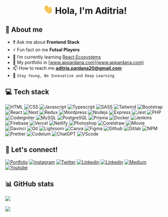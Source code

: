 <h1 align="center" >
    <img src="https://raw.githubusercontent.com/ABSphreak/ABSphreak/master/gifs/Hi.gif" height="30" style='!important; object-fit:contain'> 
    Hola, I'm Aditria!
</h1>

<!--
**pardana/pardana** is a ✨ _special_ ✨ repository because its `README.md` (this file) appears on your GitHub profile.

Here are some ideas to get you started:
- 🔭 I’m currently working on ...
- 🌱 I’m currently learning ...
- 👯 I’m looking to collaborate on ...
- 🤔 I’m looking for help with ...
- 💬 Ask me about ...
- 📫 How to reach me: ...
- 😄 Pronouns: ...
- ⚡ Fun fact: ...
-->

## 🙂 About me
- ❓ Ask me about **Frontend Stack**
- ⚡ Fun fact on me **Futsal Players**
- 🌱 I’m currently learning [React Ecosystems](https://roadmap.sh/react)
- 📃 My portfolio in [www.appardana.com](www.appardana.com)
- 📫 How to reach me **aditria.pardana20@gmail.com**
- 💬 `Stay Young, Be Innovative and Keep Learning`

## 💻 Tech stack
<p>
    <img alt="HTML" src="https://img.shields.io/badge/HTML-E34F26?style=flat-squarefor-the-badge&logo=html5&logoColor=white"/> 
    <img alt="CSS" src="https://img.shields.io/badge/CSS-1572B6?style=flat-squarefor-the-badge&logo=css3&logoColor=white"/>
    <img alt="Javascript" src="https://img.shields.io/badge/Javascript-F7B93E?style=flat-square&for-the-badge&logo=javascript&logoColor=black"/>
    <img alt="Typescript" src="https://img.shields.io/badge/Typescript-00000F?style=flat-square&for-the-badge&logo=typescript&logoColor=F7DF1"/>
    <img alt="SASS" src="https://img.shields.io/badge/Sass-CC6699?style=flat-squarefor-the-badge&logo=sass&logoColor=white"/>
    <img alt="Tailwind" src="https://img.shields.io/badge/Tailwind-38B2AC?style=flat-squarefor-the-badge&logo=tailwind-css&logoColor=white"/>
    <img alt="Bootstrap" src="https://img.shields.io/badge/Bootstrap-563D7C?style=flat-square&logo=bootstrap&logoColor=white"/>
    <img alt="React" src="https://img.shields.io/badge/React JS-1572B6?style=flat-squarefor-the-badge&logo=react&logoColor=61DAFB"/>
    <img alt="Next" src="https://img.shields.io/badge/Next JS-00000F?style=flat-squarefor-the-badge&logo=next.js&logoColor=61DAFB"/>
    <img alt="Redux" src="https://img.shields.io/badge/Redux-CC6699?style=flat-squarefor-the-badge&logo=redux&logoColor=61DAFB"/>
    <img alt="Wordpress" src="https://img.shields.io/badge/Wordpress-1572B6?style=flat-squarefor-the-badge&logo=wordpress&logoColor=61DAFB"/>
    <img alt="Nodejs" src="https://img.shields.io/badge/Node JS-43853D?style=flat-square&logo=node.js&logoColor=white"/>
    <img alt="Express" src="https://img.shields.io/badge/Express JS-00000F?style=flat-square&logo=express&logoColor=white"/>
    <img alt="Jest" src="https://img.shields.io/badge/Jest-1572B6?style=flat-square&logo=jest&logoColor=white"/>
    <img alt="PHP" src="https://img.shields.io/badge/PHP-777BB4?style=flat-square&for-the-badge&logo=php&logoColor=white"/>
    <img alt="Codeigniter" src="https://img.shields.io/badge/Codeigniter-F05032?style=flat-square&for-the-badge&logo=codeigniter&logoColor=white"/>
    <img alt="MySQL" src="https://img.shields.io/badge/MySQL-777BB4?style=flat-square&logo=mysql&logoColor=white"/>
    <img alt="PostgreSQL" src="https://img.shields.io/badge/PostgreSQL-38B2AC?style=flat-square&logo=postgresql&logoColor=white"/>
    <img alt="Prisma" src="https://img.shields.io/badge/Prisma-00000F?style=flat-square&logo=prisma&logoColor=white"/>
    <img alt="Docker" src="https://img.shields.io/badge/Docker-1572B6?style=flat-square&logo=docker&logoColor=white"/>
    <img alt="Jenkins" src="https://img.shields.io/badge/Jenkins-E34F26?style=flat-square&for-the-badge&logo=jenkins&logoColor=white"/>
    <img alt="Firebase" src="https://img.shields.io/badge/Firebase-F7B93E?style=flat-square&logo=firebase&logoColor=black"/>
    <img alt="Vercel" src="https://img.shields.io/badge/Vercel-00000F?style=flat-square&logo=vercel&logoColor=white"/>
    <img alt="Netlify" src="https://img.shields.io/badge/Netlify-00C7B7?style=flat-square&logo=netlify&logoColor=white"/>
    <img alt="Photoshop" src="https://img.shields.io/badge/Photoshop-1572B6?style=flat-square&logo=photoshop&logoColor=white"/>
    <img alt="Coreldraw" src="https://img.shields.io/badge/Coreldraw-43853D?style=flat-square&logo=coreldraw&logoColor=white"/>
    <img alt="iMovie" src="https://img.shields.io/badge/iMovie-777BB4?style=flat-square&logo=imovie&logoColor=white"/>
    <img alt="Davinci" src="https://img.shields.io/badge/Davinci-38B2AC?style=flat-square&logo=davinci&logoColor=white"/>
    <img alt="Git" src="https://img.shields.io/badge/Git-F05032?style=flat-square&logo=git&logoColor=white" />
    <img alt="Lighroom" src="https://img.shields.io/badge/Lightroom-1572B6?style=flat-square&logo=lightroom&logoColor=white"/>
    <img alt="Canva" src="https://img.shields.io/badge/Canva-CC6699?style=flat-square&logo=canva&logoColor=white"/>
    <img alt="Figma" src="https://img.shields.io/badge/Figma-F7B93E?style=flat-square&logo=figma&logoColor=white"/>    
    <img alt="Github" src="https://img.shields.io/badge/GitHub-2088FF?style=flat-square&logo=github&logoColor=white" />
    <img alt="Gitlab" src="https://img.shields.io/badge/GitLab-F05032?style=flat-square&logo=gitlab&logoColor=white" />
    <img alt="NPM" src="https://img.shields.io/badge/NPM-CB3837?style=flat-square&logo=npm&logoColor=white" />
    <img alt="Prettier" src="https://img.shields.io/badge/Prettier-F7B93E?style=flat-square&logo=prettier&logoColor=black" />
    <img alt="Codeium" src="https://img.shields.io/badge/Codeium-38B2AC?style=flat-square&logo=codeium&logoColor=white" />
    <img alt="ChatGPT" src="https://img.shields.io/badge/ChatGPT-00000F?style=flat-square&logo=openai&logoColor=white" />
    <img alt="VScode" src="https://img.shields.io/badge/VScode-1572B6?style=flat-squarefor-the-badge&logo=visual%20studio%20code&logoColor=white"/>
</p>

## 📱 Let's connect!
<p align="left">
    <a href="https://www.appardana.com" target="blank"><img alt="Portfolio" src="https://img.shields.io/badge/Portfolio-F7B93E?style=flat-squarefor-the-badge&logo=appveyor&logoColor=white"/></a>
    <a href="https://www.instagram.com/appardana" target="blank"><img alt="instagram" src="https://img.shields.io/badge/Instagram-CC6699?style=flat-squarefor-the-badge&logo=instagram&logoColor=white"/></a>
    <a href="https://www.twitter.com/appardana" target="blank"><img alt="Twitter" src="https://img.shields.io/badge/Twitter-1572B6?style=flat-squarefor-the-badge&logo=twitter&logoColor=white"/></a>
    <a href="https://www.linkedin.com/in/aditria-pardana-b846a9121" target="blank"><img alt="Linkedin" src="https://img.shields.io/badge/Linkedin-777BB4?style=flat-squarefor-the-badge&logo=linkedin&logoColor=white"/></a>
    <a href="https://dev.to/appardana" target="blank"><img alt="Linkedin" src="https://img.shields.io/badge/Dev.to-00000F?style=flat-squarefor-the-badge&logo=dev.to&logoColor=white"/></a>
    <a href="https://medium.com/@appardana" target="blank"><img alt="Medium" src="https://img.shields.io/badge/Medium-43853D?style=flat-squarefor-the-badge&logo=medium&logoColor=white"/></a>
    <a href="https://www.youtube.com/@iapptechid" target="blank"><img alt="Youtube" src="https://img.shields.io/badge/Youtube-CB3837?style=flat-squarefor-the-badge&logo=youtube&logoColor=white"/></a>
</p>

## 📊 GitHub stats
![](https://komarev.com/ghpvc/?username=appardana&color=447ff7&label=Visitor+count)           
<p>
    <!--<img src="https://github-readme-stats.vercel.app/api/top-langs/?username=pardana&layout=compact" height=180/>-->
    <img src="https://github-readme-stats.vercel.app/api/?username=pardana&show_icons=true&title_color=fff&icon_color=79ff97&text_color=9f9f9f&bg_color=151515"/>
</p>
